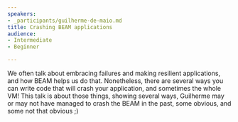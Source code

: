 ```yaml
---
speakers:
- _participants/guilherme-de-maio.md
title: Crashing BEAM applications
audience:
- Intermediate
- Beginner

---
```

We often talk about embracing failures and making resilient applications, and how BEAM helps us do that. Nonetheless, there are several ways you can write code that will crash your application, and sometimes the whole VM! This talk is about those things, showing several ways, Guilherme may or may not have managed to crash the BEAM in the past, some obvious, and some not that obvious ;)
